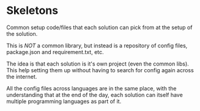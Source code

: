 # Skeletons

Common setup code/files that each solution can pick from at the setup of the solution.

This is _NOT_ a common library, but instead is a repository of config files, package.json and requirement.txt, etc.

The idea is that each solution is it's own project (even the common libs).
This help setting them up without having to search for config again across the internet.

All the config files across languages are in the same place, with the understanding that at the end of the day,
each solution can itself have multiple programming languages as part of it.

